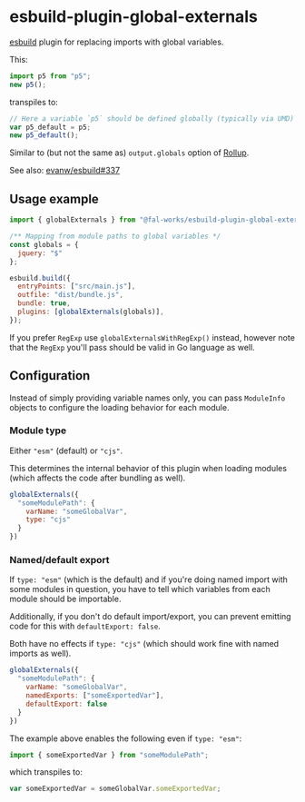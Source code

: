 # esbuild-plugin-global-externals

[esbuild](https://esbuild.github.io/) plugin for replacing imports with global variables.

This:

```js
import p5 from "p5";
new p5();
```

transpiles to:

```js
// Here a variable `p5` should be defined globally (typically via UMD)
var p5_default = p5;
new p5_default();
```


Similar to (but not the same as) `output.globals` option of [Rollup](https://rollupjs.org/).

See also: [evanw/esbuild#337](https://github.com/evanw/esbuild/issues/337)


## Usage example

```js
import { globalExternals } from "@fal-works/esbuild-plugin-global-externals";

/** Mapping from module paths to global variables */
const globals = {
  jquery: "$"
};

esbuild.build({
  entryPoints: ["src/main.js"],
  outfile: "dist/bundle.js",
  bundle: true,
  plugins: [globalExternals(globals)],
});
```

If you prefer `RegExp` use `globalExternalsWithRegExp()` instead, however note that the `RegExp` you'll pass should be valid in Go language as well.


## Configuration

Instead of simply providing variable names only, you can pass `ModuleInfo` objects to configure the loading behavior for each module.

### Module type

Either `"esm"` (default) or `"cjs"`.

This determines the internal behavior of this plugin when loading modules (which affects the code after bundling as well).

```js
globalExternals({
  "someModulePath": {
    varName: "someGlobalVar",
    type: "cjs"
  }
})
```

### Named/default export

If `type: "esm"` (which is the default) and if you're doing named import with some modules in question, you have to tell which variables from each module should be importable.

Additionally, if you don't do default import/export, you can prevent emitting code for this with `defaultExport: false`.

Both have no effects if `type: "cjs"` (which should work fine with named imports as well).

```js
globalExternals({
  "someModulePath": {
    varName: "someGlobalVar",
    namedExports: ["someExportedVar"],
    defaultExport: false
  }
})
```

The example above enables the following even if `type: "esm"`:

```js
import { someExportedVar } from "someModulePath";
```

which transpiles to:

```js
var someExportedVar = someGlobalVar.someExportedVar;
```
